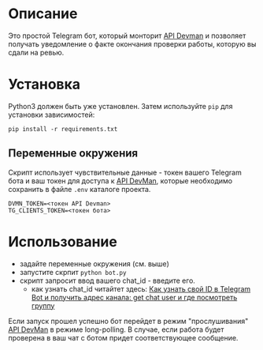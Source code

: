 # Описание

Это простой Telegram бот, который монторит [API Devman](https://dvmn.org/api/docs/)  и позволяет получать уведомление о факте окончания проверки  работы, которую вы сдали на ревью.

# Установка

Python3 должен быть уже установлен.
Затем используйте `pip` для установки зависимостей:

```
pip install -r requirements.txt
```

## Переменные окружения

Скрипт использует чувствительные данные - токен вашего Telegram бота и ваш токен для доступа к [API DevMan](https://dvmn.org/api/docs/), которые необходимо сохранить в файле `.env` каталоге проекта.

```
DVMN_TOKEN=<токен API Devman>  
TG_CLIENTS_TOKEN=<токен бота>
```

# Использование

- задайте переменные окружения (см. выше)
- запустите скрпит `python bot.py`
- скрипт запросит ввод вашего chat_id - введите его.
	- как узнать chat_id читайтет здесь: [Как узнать свой ID в Telegram Bot и получить адрес канала: get chat user и где посмотреть группу](https://stelegram.ru/ispolzovanie/kak-uznat-id-chata-polzovatelya-i-kanala)

Если запуск прошел успешно бот перейдет в режим "прослушивания" [API DevMan](https://dvmn.org/api/docs) в режиме long-polling. В случае, если работа будет проверена в ваш чат c ботом придет соответствующее сообщение.